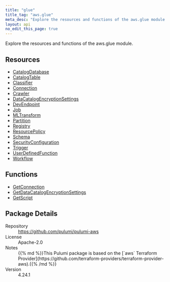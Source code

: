 ```yaml
---
title: "glue"
title_tag: "aws.glue"
meta_desc: "Explore the resources and functions of the aws.glue module."
layout: api
no_edit_this_page: true
---
```


<!-- WARNING: this file was generated by Pulumi Docs Generator. -->
<!-- Do not edit by hand unless you're certain you know what you are doing! -->

Explore the resources and functions of the aws.glue module.

<h2 id="resources">Resources</h2>
<ul class="api">
    <li><a href="catalogdatabase" title="CatalogDatabase"><span class="api-symbol api-symbol--resource"></span>CatalogDatabase</a></li>
    <li><a href="catalogtable" title="CatalogTable"><span class="api-symbol api-symbol--resource"></span>CatalogTable</a></li>
    <li><a href="classifier" title="Classifier"><span class="api-symbol api-symbol--resource"></span>Classifier</a></li>
    <li><a href="connection" title="Connection"><span class="api-symbol api-symbol--resource"></span>Connection</a></li>
    <li><a href="crawler" title="Crawler"><span class="api-symbol api-symbol--resource"></span>Crawler</a></li>
    <li><a href="datacatalogencryptionsettings" title="DataCatalogEncryptionSettings"><span class="api-symbol api-symbol--resource"></span>DataCatalogEncryptionSettings</a></li>
    <li><a href="devendpoint" title="DevEndpoint"><span class="api-symbol api-symbol--resource"></span>DevEndpoint</a></li>
    <li><a href="job" title="Job"><span class="api-symbol api-symbol--resource"></span>Job</a></li>
    <li><a href="mltransform" title="MLTransform"><span class="api-symbol api-symbol--resource"></span>MLTransform</a></li>
    <li><a href="partition" title="Partition"><span class="api-symbol api-symbol--resource"></span>Partition</a></li>
    <li><a href="registry" title="Registry"><span class="api-symbol api-symbol--resource"></span>Registry</a></li>
    <li><a href="resourcepolicy" title="ResourcePolicy"><span class="api-symbol api-symbol--resource"></span>ResourcePolicy</a></li>
    <li><a href="schema" title="Schema"><span class="api-symbol api-symbol--resource"></span>Schema</a></li>
    <li><a href="securityconfiguration" title="SecurityConfiguration"><span class="api-symbol api-symbol--resource"></span>SecurityConfiguration</a></li>
    <li><a href="trigger" title="Trigger"><span class="api-symbol api-symbol--resource"></span>Trigger</a></li>
    <li><a href="userdefinedfunction" title="UserDefinedFunction"><span class="api-symbol api-symbol--resource"></span>UserDefinedFunction</a></li>
    <li><a href="workflow" title="Workflow"><span class="api-symbol api-symbol--resource"></span>Workflow</a></li>
</ul>

<h2 id="functions">Functions</h2>
<ul class="api">
    <li><a href="getconnection" title="GetConnection"><span class="api-symbol api-symbol--function"></span>GetConnection</a></li>
    <li><a href="getdatacatalogencryptionsettings" title="GetDataCatalogEncryptionSettings"><span class="api-symbol api-symbol--function"></span>GetDataCatalogEncryptionSettings</a></li>
    <li><a href="getscript" title="GetScript"><span class="api-symbol api-symbol--function"></span>GetScript</a></li>
</ul>

<h2 id="package-details">Package Details</h2>
<dl class="package-details">
	<dt>Repository</dt>
	<dd><a href="https://github.com/pulumi/pulumi-aws">https://github.com/pulumi/pulumi-aws</a></dd>
	<dt>License</dt>
	<dd>Apache-2.0</dd>
	<dt>Notes</dt>
	<dd>{{% md %}}This Pulumi package is based on the [`aws` Terraform Provider](https://github.com/terraform-providers/terraform-provider-aws).{{% /md %}}</dd>
	<dt>Version</dt>
	<dd>4.24.1</dd>
</dl>

